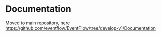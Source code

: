 # Documentation

Moved to main repository, here https://github.com/eventflow/EventFlow/tree/develop-v1/Documentation
